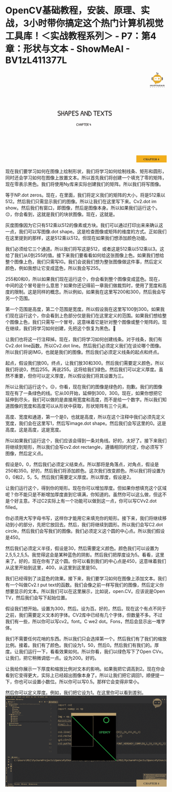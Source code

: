 # OpenCV基础教程，安装、原理、实战，3小时带你搞定这个热门计算机视觉工具库！＜实战教程系列＞ - P7：第4章：形状与文本 - ShowMeAI - BV1zL411377L

![](img/8a937ccf6391fb83a5e9a49c5cfde311_0.png)

现在我们要学习如何在图像上绘制形状，我们将学习如何绘制线条、矩形和圆形，同时还会学习如何在图像上放置文本。所以首先我们将创建一个填充了零的矩阵，现在零表示黑色。我们将使用Ny库来实际创建我们的矩阵。所以我们将写图像。

等于NP.dot zeros。现在，在里面，我们将定义我们的矩阵的大小，将是512乘以512。然后我们只需显示我们的图像。所以让我们在这里写下来。Cv2.dot im show。然后我们有窗口，即图像，然后是图像本身。所以如果我们运行这个。😔，你会看到，这就是我们的块状图像。现在，这就是。

灰度图像因为它只有512乘以512的像素或方块。我们可以通过打印出来来确认这一点，我们可以写图像.dot shape。这是检查图像或矩阵的维度的方式。正如我们在这里提到的那样，这是512乘以512。但现在如果我们想添加颜色功能。

我们必须给它三个通道。所以我们将写这是512，或者这是512乘以512乘以3。这给了我们从0到255的值。接下来我们要看看如何给这张图像上色。如果我们想给整个图像上色，我们只需写IG。我们会说我们想为整张图像做这件事，然后定义颜色，例如我想让它变成蓝色，所以我会写255。

255和0和0，所以如果我们现在运行这个，你会看到整个图像变成蓝色。现在，中间的这个冒号是什么意思？如果你还记得前一章我们做裁剪时，使用了宽度和高度的限制。这是同样的概念。所以例如，如果我在这里写200和300，然后我会写另一个范围。

第一个范围是高度，第二个范围是宽度。所以假设我在这里写100到300。如果我们现在运行这个，你会看到上色部分仅是我们在这里定义的范围。如果我们想给整个图像上色，我们只需写一个冒号，这意味着它是针对整个图像或整个矩阵的。现在继续，我们将学习如何创建，先把这个恢复为黑色。🤢

让我们也将这一行注释掉。现在，我们将学习如何创建线条。对于线条，我们有Cv2.dot line函数。所以Cv2.dot line。然后我们必须定义我们在谈论哪个图像。所以我们将说IMG，也就是我们的图像。然后我们必须定义线条的起点和终点。

起点，假设我们放00。终点，让我们放30和300。然后我们需要定义颜色，所以我们将说0，然后255。再说255。这将给我们绿色。然后我们可以定义厚度。虽然不重要，但你可以定义厚度，所以假设我们将其设置为三。

所以让我们运行这个。😔，你看，现在我们的图像是绿色的，抱歉。我们的图像现在有了一条绿色的线。它从00开始，延伸到300，300。现在，如果你想把它延伸到尽头，我们可以做的是直接用宽度和高度，而不是给一个数字。所以我们知道图像的宽度和高度可以从形状中获取，形状矩阵有三个元素。

高度、宽度和通道，第一个是0，也就是高度，所以在这个注释中我们必须先定义宽度，我们会在这里写1，然后写image.dot shape。然后我们会写这里的0。这是高度。这是高度，这是宽度。

所以如果我们运行这个，我们应该会得到一条对角线。好的，太好了。接下来我们将继续到矩形，所以我们会写cv2.dot rectangle，遵循相同的约定，你必须写下图像，然后定义点。

假设是0，0，然后我们必须定义结束点。所以那将是角落点，对角点，假设是250和350。好的，然后我们将添加颜色。这次我们改变颜色。所以我们将设置为0，0和2，5，5。然后我们需要定义厚度。所以厚度，假设是2。

让我们运行这个，得到你的矩形。现在你可以增加厚度。但如果你想填充这个区域呢？你不能只是不断增加厚度直到它填满，你知道的。虽然你可以这么做，但这不是个好主意。不过C2实际上有一个功能可以做到这一点，你可以写CVv2.dot filled。

你必须用大写字母书写，这样你才能用它来填充你的矩形。接下来，我们将继续移动到小的部分，先把它放回去。然后，我们将继续到圆形。所以我们会写C2.dot circle，然后我们会写我们的图像。我们必须定义这个圆的中心点。所以我们假设是450。

然后我们必须定义半径，假设是30，然后需要定义颜色。颜色我们可以设置为2,5,5,2,5,5。我觉得这会是某种蓝色的阴影。然后我们把厚度设为5。看看，这里来了。好的，现在你有了这个圆。你可以看到我们的中心点是450，这意味着我们从这里开始到这里，400，从这里到这里是50。

我们已经得到了淡蓝色的效果。接下来，我们要学习如何在图像上添加文本。我们有一个叫做Cv2.t put text的函数。我们会像之前一样写我们的图像，然后定义你想要显示的文本。所以我们可以在这里展示，比如说，open.CV。应该说是Open TV，然后我们会写下起始位置。

假设我们想开始。设置为300，然后。设为百。好的，然后。现在这个有点不同于之前，我们需要定义文本的字体。CV2库中已经有几个字体，但数量不多。不过我们有一些，所以你可以写cv2。font。C we2 dot。Fons，然后会显示出一堆字体。

我们不需要任何花哨的东西。所以我们只会选择第一个。然后我们有了我们的缩放比例。接着。我们有了颜色。我们设为1，50，然后0。然后我们有我们的。厚度。让我们运行一下，看看效果如何。所以你看，我们以绿色写下了Open CVv。让我们，把它稍微调低一点。设为200。好的。

让我给你展示一下厚度和缩放比例对文本的影响。如果我把它调高到2。现在你会看到它变得更大，实际上已经超出图像本身了。所以让我们把它调回1，顺便提一下，你也可以设置小数位。所以你可以写0.5。那样它会变得非常小。

然后你可以定义厚度。例如，我们把它设为1。在这里你可以看到差别。![](img/8a937ccf6391fb83a5e9a49c5cfde311_2.png)
